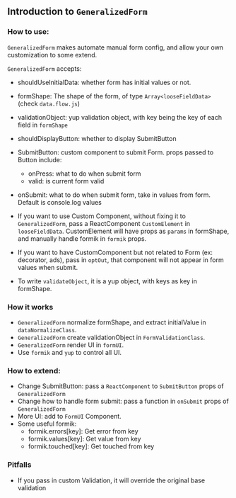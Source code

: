 ## Introduction to `GeneralizedForm`

### How to use:

`GeneralizedForm` makes automate manual form config, and allow your own customization to some extend.

`GeneralizedForm` accepts:
  
* shouldUseInitialData: whether form has initial values or not.
* formShape: The shape of the form, of type `Array<looseFieldData>` (check `data.flow.js`)
* validationObject: yup validation object, with key being the key of each field in `formShape`
* shouldDisplayButton: whether to display SubmitButton
* SubmitButton: custom component to submit Form. props passed to Button include:
    * onPress: what to do when submit form
    * valid: is current form valid
* onSubmit: what to do when submit form, take in values from form. Default is console.log values

* If you want to use Custom Component, without fixing it to `GeneralizedForm`,
pass a ReactComponent `CustomElement` in `looseFieldData`. CustomElement will have props as `params` in formShape,
and manually handle formik in `formik` props.

* If you want to have CustomComponent but not related to Form (ex: decorator, ads), pass in `optOut`, 
that component will not appear in form values when submit.

* To write `validateObject`, it is a yup object, with keys as key in formShape.  


### How it works

* `GeneralizedForm` normalize formShape, and extract initialValue in `dataNormalizeClass`.
* `GeneralizedForm` create validationObject in `FormValidationClass`.
* `GeneralizedForm` render UI in `formUI`.
* Use `formik` and `yup` to control all UI.


### How to extend:

* Change SubmitButton: pass a `ReactComponent` to `SubmitButton` props of `GeneralizedForm`
* Change how to handle form submit: pass a function in `onSubmit` props of `GeneralizedForm`
* More UI: add to `FormUI` Component. 
* Some useful formik:
    * formik.errors[key]: Get error from key
    * formik.values[key]: Get value from key
    * formik.touched[key]: Get touched from key


### Pitfalls

* If you pass in custom Validation, it will override the original base validation
